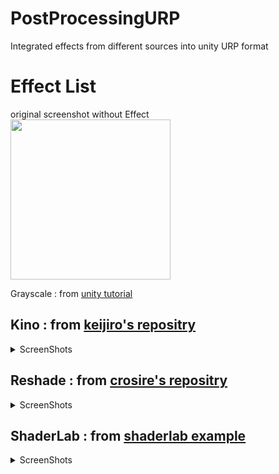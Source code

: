 # PostProcessingURP
Integrated effects from different sources into unity URP format

# Effect List

original screenshot without Effect  
<img src="https://docs.google.com/uc?id=1p3SioX9YwLXGOu1D22MGRuvS9CU7w2oy" width=256>

Grayscale : from [unity tutorial](https://github.com/Unity-Technologies/PostProcessing/wiki/Writing-Custom-Effects)

## Kino : from [keijiro's repositry](https://github.com/keijiro)

<details><summary>ScreenShots</summary>

| Effect | ScreenShot |
----|---- 
| AnalogGlitch | <img src="https://docs.google.com/uc?id=199qLbUUZcZ2n3UpKmEMahv1ilqBiRPbx" width=256> |
| Contour | <img src="https://docs.google.com/uc?id=1cIf__FTuPJHne0-DKA8DRNeiEIjaH6wA" width=256> |
| DigitalGlitch | <img src="https://docs.google.com/uc?id=1NmNqO49kba-6_sby9HpkTBcCcFmOeoL7" width=256> |
| Streak | <img src="https://docs.google.com/uc?id=1VNcCcRAPK4_BT5GeWChO8MMWJcLkZ94z" width=256> |
</details>

## Reshade : from [crosire's repositry](https://github.com/crosire/reshade-shaders)

<details><summary>ScreenShots</summary>

| Effect | ScreenShot |
----|---- 
| AdaptiveFog | <img src="https://docs.google.com/uc?id=1Bv0OrAUr54uJZuDVig-8B7cLmbrPA4sf" width=256> |
| Cartoon | <img src="https://docs.google.com/uc?id=1KuUMylPnYq4oBPhfGPfLznRfGdkAnzmh" width=256> |
| FakeHDR | <img src="https://docs.google.com/uc?id=1ReEoRfWt8d54qxuoAmk2fniMFz7zzbsJ" width=256> |
| Technicolor | <img src="https://docs.google.com/uc?id=1GK2jZr7-YEkpuVnUTu_0cgoHGjkf1SOK" width=256> |
| Tonemap | <img src="https://docs.google.com/uc?id=1lAPPvX6jK0zVKgpmvpoQaS-bwMH9v3HC" width=256> |
</details>

## ShaderLab : from [shaderlab example](http://www.shaderslab.com)

<details><summary>ScreenShots</summary>

| Effect | ScreenShot |
----|---- 
| OilPaint | <img src="https://docs.google.com/uc?id=1xyhyAsBNnqnhGlyuG6g5Ui3tiSTt4CIK" width=256> |
| Pencil | <img src="https://docs.google.com/uc?id=1W0bAf806AZWETInPVOsKkSXdX9JZeJQh" width=256> |
</details>
